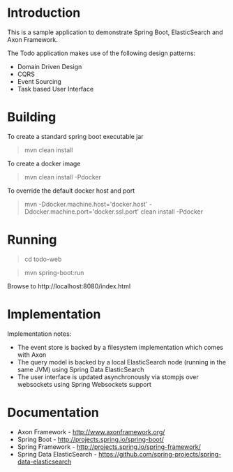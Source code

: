 Introduction
============
This is a sample application to demonstrate Spring Boot, ElasticSearch and Axon Framework.

The Todo application makes use of the following design patterns:
- Domain Driven Design
- CQRS
- Event Sourcing
- Task based User Interface

Building
========
To create a standard spring boot executable jar
> mvn clean install

To create a docker image
> mvn clean install -Pdocker

To override the default docker host and port
> mvn -Ddocker.machine.host='docker.host' -Ddocker.machine.port='docker.ssl.port' clean install -Pdocker 

Running
=======
> cd todo-web

> mvn spring-boot:run

Browse to http://localhost:8080/index.html

Implementation
==============
Implementation notes:
- The event store is backed by a filesystem implementation which comes with Axon
- The query model is backed by a local ElasticSearch node (running in the same JVM) using Spring Data ElasticSearch
- The user interface is updated asynchronously via stompjs over websockets using Spring Websockets support

Documentation
=============
* Axon Framework - http://www.axonframework.org/
* Spring Boot - http://projects.spring.io/spring-boot/
* Spring Framework - http://projects.spring.io/spring-framework/
* Spring Data ElasticSearch - https://github.com/spring-projects/spring-data-elasticsearch
